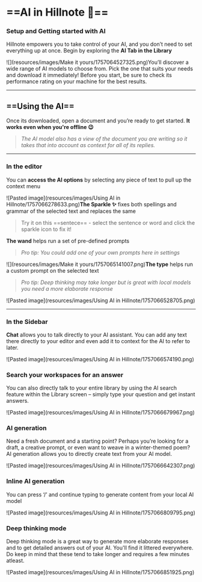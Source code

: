 # **==AI in Hillnote 🚀==**

### **Setup and Getting started with AI**

Hillnote empowers you to take control of your AI, and you don’t need to set everything up at once. Begin by exploring the **AI Tab in the Library**

![](resources/images/Make it yours/1757064527325.png)You’ll discover a wide range of AI models to choose from. Pick the one that suits your needs and download it immediately! Before you start, be sure to check its performance rating on your machine for the best results.

* * *

## **==Using the AI==**

Once its downloaded, open a document and you’re ready to get started. **It works even when you're offline 😉**

> *The AI model also has a view of the document you are writing so it takes that into account as context for all of its replies.*

* * *

### **In the editor**

You can **access the AI options** by selecting any piece of text to pull up the context menu

![Pasted image](resources/images/Using AI in Hillnote/1757066278633.png)**The Sparkle ✨** fixes both spellings and grammar of the selected text and replaces the same

> Try it on this ==sentece== - select the sentence or word and click the sparkle icon to fix it!

**The wand** helps run a set of pre-defined prompts

> *Pro tip: You could add one of your own prompts here in settings*

![](resources/images/Make it yours/1757065141007.png)**The type** helps run a custom prompt on the selected text

> *Pro tip: Deep thinking may take longer but is great with local models you need a more elaborate response*

![Pasted image](resources/images/Using AI in Hillnote/1757066528705.png)

* * *

### **In the Sidebar**

**Chat** allows you to talk directly to your AI assistant. You can add any text there directly to your editor and even add it to context for the AI to refer to later.

![Pasted image](resources/images/Using AI in Hillnote/1757066574190.png)

### **Search your workspaces for an answer**

You can also directly talk to your entire library by using the AI search feature within the Library screen – simply type your question and get instant answers.

![Pasted image](resources/images/Using AI in Hillnote/1757066679967.png)

### **AI generation**

Need a fresh document and a starting point? Perhaps you’re looking for a draft, a creative prompt, or even want to weave in a winter-themed poem? AI generation allows you to directly create text from your AI model.

![Pasted image](resources/images/Using AI in Hillnote/1757066642307.png)

### Inline AI generation

You can press ‘/’ and continue typing to generate content from your local AI model

![Pasted image](resources/images/Using AI in Hillnote/1757066809795.png)

### **Deep thinking mode**

Deep thinking mode is a great way to generate more elaborate responses and to get detailed answers out of your AI. You'll find it littered everywhere. Do keep in mind that these tend to take longer and requires a few minutes atleast.

![Pasted image](resources/images/Using AI in Hillnote/1757066851925.png)